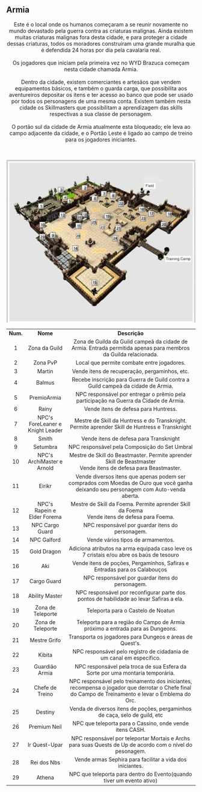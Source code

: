 ## Armia 

<p align="center">Este é o local onde os humanos começaram a se reunir novamente no mundo devastado pela guerra contra as criaturas malignas. Ainda existem muitas criaturas malignas fora desta cidade, e para proteger a cidade dessas criaturas, todos os moradores construíram uma grande muralha que é defendida 24 horas por dia pela cavalaria real.
<br><br>
Os jogadores que iniciam pela primeira vez no WYD Brazuca começam nesta cidade chamada Armia.
<br><br>
Dentro da cidade, existem comerciantes e artesãos que vendem equipamentos básicos, e também o guarda carga, que possibilita aos aventureiros depositar os itens e ter acesso ao banco que pode ser usado por todos os personagens de uma mesma conta. Existem também nesta cidade os Skillmasters que possibilitam a aprendizagem das skills respectivas a sua classe de personagem.
<br><br>
O portão sul da cidade de Armia atualmente esta bloqueado; ele leva ao campo adjacente da cidade, e o Portão Leste é ligado ao campo de treino para os jogadores iniciantes.
</p>
<br>
<p align="center">
<img src="./files/armia-brazuca.png" />
</p> 

<table align="center">
    <tr align="center">
        <td><strong>Num.</strong></td>
        <td><strong>Nome</strong></td>
        <td><strong>Descrição</strong></td>
    </tr>
    <tr align="center">
        <td>1</tdr>
        <td>Zona da Guild</td>
        <td>Zona de Guilda da Guild campeã da cidade de Armia. Entrada permitida apenas para membros da Guilda relacionada.</td>
    </tr>
    <tr align="center">
        <td>2</tdr>
        <td>Zona PvP</td>
        <td>Local que permite combate entre jogadores.</td>
    </tr>
    <tr align="center">
        <td>3</tdr>
        <td>Martin</td>
        <td>Vende itens de recuperação, pergaminhos, etc.</td>
    </tr>
    <tr align="center">
        <td>4</tdr>
        <td>Balmus</td>
        <td>Recebe inscrição para Guerra de Guild contra a Guild campeã da cidade de Armia.</td>
    </tr>
    <tr align="center">
        <td>5</tdr>
        <td>PremioArmia</td>
        <td>NPC responsável por entregar o prêmio pela participação na Guerra da Cidade de Armia.</td>
    </tr>
    <tr align="center">
        <td>6</tdr>
        <td>Rainy</td>
        <td>Vende itens de defesa para Huntress.</td>
    </tr>
    <tr align="center">
        <td>7</tdr>
        <td>NPC's<br> ForeLeaner e <br>Knight Leader</td>
        <td>Mestre de Skill da Huntress e do Transknight. Permite aprender Skill de Huntress e Transknight</td>
    </tr>
    <tr align="center">
        <td>8</tdr>
        <td>Smith</td>
        <td>Vende itens de defesa para Transknight</td>
    </tr>
    <tr align="center">
        <td>9</tdr>
        <td>Setumbra</td>
        <td>NPC responsável pela Composição do Set Umbral</td>
    </tr>
    <tr align="center">
        <td>10</tdr>
        <td>NPC's<br>ArchiMaster e<br>Arnold</td>
        <td>Mestre de Skill do Beastmaster. Permite aprender Skill de Beastmaster<br>Vende itens de defesa para Beastmaster.</td>
    </tr>
    <tr align="center">
        <td>11</tdr>
        <td>Eirikr</td>
        <td>Vende diversos itens que apenas podem ser comprados com Moedas de Ouro que você ganha deixando seu personagem com Auto-venda aberta.</td>
    </tr>
    <tr align="center">
        <td>12</tdr>
        <td>NPC's<br> Rapein e<br>Elder Forema</td>
        <td>Mestre de Skill da Foema. Permite aprender Skill da Foema<br>Vende itens de defesa para Foema.</td>
    </tr>
    <tr align="center">
        <td>13</tdr>
        <td>NPC Cargo Guard</td>
        <td>NPC responsável por guardar itens do personagem.</td>
    </tr>
    <tr align="center">
        <td>14</tdr>
        <td>NPC Galford</td>
        <td>Vende vários tipos de armamentos.</td>
    </tr>
    <tr align="center">
        <td>15</tdr>
        <td>Gold Dragon</td>
        <td>Adiciona atributos na arma equipada caso leve os 7 cristais e/ou abre os baús de tesouro</td>
    </tr>
    <tr align="center">
        <td>16</tdr>
        <td>Aki</td>
        <td>Vende itens de poções, Pergaminhos, Safiras e Entradas para os Calabouços</td>
    </tr>
    <tr align="center">
        <td>17</tdr>
        <td>Cargo Guard</td>
        <td>NPC responsável por guardar itens do personagem.</td>
    </tr>
    <tr align="center">
        <td>18</tdr>
        <td>Ability Master</td>
        <td>NPC responsável por reconfigurar parte dos pontos de habilidade ao levar Safiras a ela.</td>
    </tr>
    <tr align="center">
        <td>19</tdr>
        <td>Zona de Teleporte</td>
        <td>Teleporta para o Castelo de Noatun</td>
    </tr>
    <tr align="center">
        <td>20</tdr>
        <td>Zona de Teleporte</td>
        <td>Teleporta para a região do Campo de Armia próximo a entrada para as Dungeons.</td>
    </tr>
    <tr align="center">
        <td>21</tdr>
        <td>Mestre Grifo</td>
        <td>Transporta os jogadores para Dungeos e áreas de Quest's.</td>
    </tr>
    <tr align="center">
        <td>22</tdr>
        <td>Kibita</td>
        <td>NPC responsável pelo registro de cidadania de um canal em específico.</td>
    </tr>
    <tr align="center">
        <td>23</tdr>
        <td>Guardião Armia</td>
        <td>NPC responsável pela troca de sua Esfera da Sorte por uma montaria temporária.</td>
    </tr>
    <tr align="center">
        <td>24</tdr>
        <td>Chefe de Treino</td>
        <td>NPC responsável pelo treinamento dos iniciantes, recompensa o jogador que derrotar o Chefe final do Campo de Treinamento e levar o Emblema do Orc.</td>
    </tr>
    <tr align="center">
        <td>25</tdr>
        <td>Destiny</td>
        <td>Venda de diversos itens de poções, pergaminhos de caça, selo de guild, etc</td>
    </tr>
    <tr align="center">
        <td>26</tdr>
        <td>Premium Neil</td>
        <td>NPC que teleporta para o Cassino, onde vende itens CASH.</td>
    </tr>
    <tr align="center">
        <td>27</tdr>
        <td>Ir Quest-Upar</td>
        <td>NPC responsável por teleportar Mortais e Archs para suas Quests de Up de acordo com o nível do pesonagem.</td>
    </tr>
    <tr align="center">
        <td>28</tdr>
        <td>Rei dos Nbs</td>
        <td>Vende armas Sephira para facilitar a vida dos iniciantes.</td>
    </tr>
    <tr align="center">
        <td>29</tdr>
        <td>Athena</td>
        <td>NPC que teleporta para dentro do Evento(quando tiver um evento ativo)</td>
    </tr>
</table>
